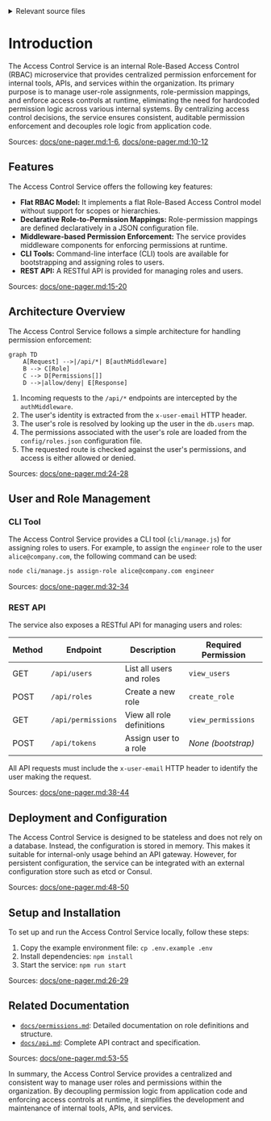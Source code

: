 <details>
<summary>Relevant source files</summary>

The following files were used as context for generating this wiki page:

- [README.md](https://github.com/aanickode/access-control-service/blob/main/README.md)
- [docs/one-pager.md](https://github.com/aanickode/access-control-service/blob/main/docs/one-pager.md)
</details>

# Introduction

The Access Control Service is an internal Role-Based Access Control (RBAC) microservice that provides centralized permission enforcement for internal tools, APIs, and services within the organization. Its primary purpose is to manage user-role assignments, role-permission mappings, and enforce access controls at runtime, eliminating the need for hardcoded permission logic across various internal systems. By centralizing access control decisions, the service ensures consistent, auditable permission enforcement and decouples role logic from application code.

Sources: [docs/one-pager.md:1-6](), [docs/one-pager.md:10-12]()

## Features

The Access Control Service offers the following key features:

- **Flat RBAC Model:** It implements a flat Role-Based Access Control model without support for scopes or hierarchies.
- **Declarative Role-to-Permission Mappings:** Role-permission mappings are defined declaratively in a JSON configuration file.
- **Middleware-based Permission Enforcement:** The service provides middleware components for enforcing permissions at runtime.
- **CLI Tools:** Command-line interface (CLI) tools are available for bootstrapping and assigning roles to users.
- **REST API:** A RESTful API is provided for managing roles and users.

Sources: [docs/one-pager.md:15-20]()

## Architecture Overview

The Access Control Service follows a simple architecture for handling permission enforcement:

```mermaid
graph TD
    A[Request] -->|/api/*| B[authMiddleware]
    B --> C[Role]
    C --> D[Permissions[]]
    D -->|allow/deny| E[Response]
```

1. Incoming requests to the `/api/*` endpoints are intercepted by the `authMiddleware`.
2. The user's identity is extracted from the `x-user-email` HTTP header.
3. The user's role is resolved by looking up the user in the `db.users` map.
4. The permissions associated with the user's role are loaded from the `config/roles.json` configuration file.
5. The requested route is checked against the user's permissions, and access is either allowed or denied.

Sources: [docs/one-pager.md:24-28]()

## User and Role Management

### CLI Tool

The Access Control Service provides a CLI tool (`cli/manage.js`) for assigning roles to users. For example, to assign the `engineer` role to the user `alice@company.com`, the following command can be used:

```bash
node cli/manage.js assign-role alice@company.com engineer
```

Sources: [docs/one-pager.md:32-34]()

### REST API

The service also exposes a RESTful API for managing users and roles:

| Method | Endpoint         | Description                   | Required Permission |
|--------|------------------|-------------------------------|----------------------|
| GET    | `/api/users`     | List all users and roles      | `view_users`        |
| POST   | `/api/roles`     | Create a new role             | `create_role`       |
| GET    | `/api/permissions` | View all role definitions     | `view_permissions`  |
| POST   | `/api/tokens`    | Assign user to a role         | *None (bootstrap)*  |

All API requests must include the `x-user-email` HTTP header to identify the user making the request.

Sources: [docs/one-pager.md:38-44]()

## Deployment and Configuration

The Access Control Service is designed to be stateless and does not rely on a database. Instead, the configuration is stored in memory. This makes it suitable for internal-only usage behind an API gateway. However, for persistent configuration, the service can be integrated with an external configuration store such as etcd or Consul.

Sources: [docs/one-pager.md:48-50]()

## Setup and Installation

To set up and run the Access Control Service locally, follow these steps:

1. Copy the example environment file: `cp .env.example .env`
2. Install dependencies: `npm install`
3. Start the service: `npm run start`

Sources: [docs/one-pager.md:26-29]()

## Related Documentation

- [`docs/permissions.md`](docs/permissions.md): Detailed documentation on role definitions and structure.
- [`docs/api.md`](docs/api.md): Complete API contract and specification.

Sources: [docs/one-pager.md:53-55]()

In summary, the Access Control Service provides a centralized and consistent way to manage user roles and permissions within the organization. By decoupling permission logic from application code and enforcing access controls at runtime, it simplifies the development and maintenance of internal tools, APIs, and services.